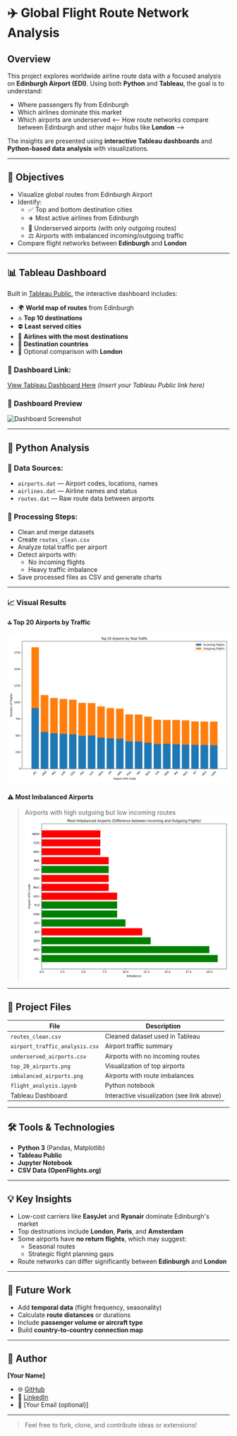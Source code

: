 # ✈️ Global Flight Route Network Analysis

##  Overview

This project explores worldwide airline route data with a focused analysis on **Edinburgh Airport (EDI)**.
Using both **Python** and **Tableau**, the goal is to understand:

- Where passengers fly from Edinburgh
- Which airlines dominate this market
- Which airports are underserved
<-- How route networks compare between Edinburgh and other major hubs like **London** -->

The insights are presented using **interactive Tableau dashboards** and **Python-based data analysis** with visualizations.

---

## 🎯 Objectives

- Visualize global routes from Edinburgh Airport
- Identify:
  - ✅ Top and bottom destination cities
  - ✈️ Most active airlines from Edinburgh
  - 🚫 Underserved airports (with only outgoing routes)
  - ⚖️ Airports with imbalanced incoming/outgoing traffic
- Compare flight networks between **Edinburgh** and **London**

---

## 📊 Tableau Dashboard

Built in [Tableau Public](https://public.tableau.com/), the interactive dashboard includes:

- 🌍 **World map of routes** from Edinburgh
- 🔝 **Top 10 destinations**
- ⛔ **Least served cities**
- 🏢 **Airlines with the most destinations**
- 📌 **Destination countries**
- 🔄 Optional comparison with **London**

### 🔗 Dashboard Link:
[View Tableau Dashboard Here](#) *(insert your Tableau Public link here)*

### 📸 Dashboard Preview
![Dashboard Screenshot](./bcac623c-9a9d-42e8-a65f-9ce3d21588dc.png)

---

## 🐍 Python Analysis

### 📁 Data Sources:
- `airports.dat` — Airport codes, locations, names
- `airlines.dat` — Airline names and status
- `routes.dat` — Raw route data between airports

### 🔧 Processing Steps:
- Clean and merge datasets
- Create `routes_clean.csv`
- Analyze total traffic per airport
- Detect airports with:
  - No incoming flights
  - Heavy traffic imbalance
- Save processed files as CSV and generate charts

---

### 📈 Visual Results

#### 🔝 Top 20 Airports by Traffic
![Top Airports](./top_20_airports.png)

#### ⚠️ Most Imbalanced Airports
> Airports with high outgoing but low incoming routes
![Imbalanced Airports](./imbalanced_airports.png)

---

## 📂 Project Files

| File | Description |
|------|-------------|
| `routes_clean.csv` | Cleaned dataset used in Tableau |
| `airport_traffic_analysis.csv` | Airport traffic summary |
| `underserved_airports.csv` | Airports with no incoming routes |
| `top_20_airports.png` | Visualization of top airports |
| `imbalanced_airports.png` | Airports with route imbalances |
| `flight_analysis.ipynb` | Python notebook |
| Tableau Dashboard | Interactive visualization (see link above) |

---

## 🛠️ Tools & Technologies

- **Python 3** (Pandas, Matplotlib)
- **Tableau Public**
- **Jupyter Notebook**
- **CSV Data (OpenFlights.org)**

---

## 💡 Key Insights

- Low-cost carriers like **EasyJet** and **Ryanair** dominate Edinburgh's market
- Top destinations include **London**, **Paris**, and **Amsterdam**
- Some airports have **no return flights**, which may suggest:
  - Seasonal routes
  - Strategic flight planning gaps
- Route networks can differ significantly between **Edinburgh** and **London**

---

## 📌 Future Work

- Add **temporal data** (flight frequency, seasonality)
- Calculate **route distances** or durations
- Include **passenger volume or aircraft type**
- Build **country-to-country connection map**

---

## 👤 Author

**[Your Name]**  
- 🌐 [GitHub](https://github.com/yourusername)  
- 💼 [LinkedIn](https://www.linkedin.com/in/yourprofile)  
- 📧 [Your Email (optional)]

---

> Feel free to fork, clone, and contribute ideas or extensions!

